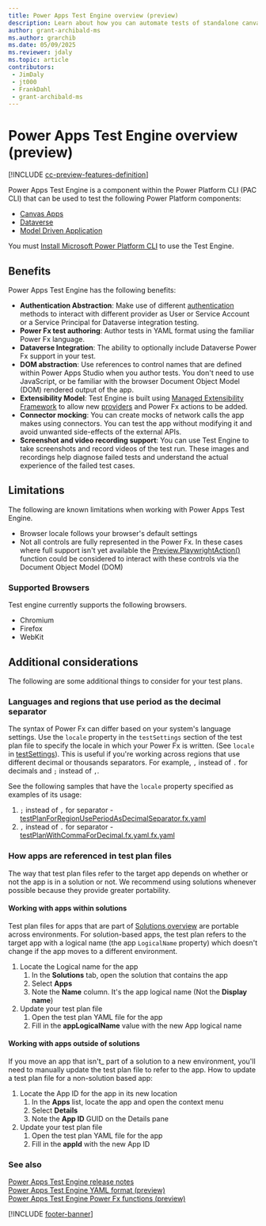 ```yaml
---
title: Power Apps Test Engine overview (preview)
description: Learn about how you can automate tests of standalone canvas apps using the Power Apps Test Engine within Power Platform CLI.
author: grant-archibald-ms
ms.author: grarchib
ms.date: 05/09/2025
ms.reviewer: jdaly
ms.topic: article
contributors:
 - JimDaly
 - jt000
 - FrankDahl
 - grant-archibald-ms
---
```


# Power Apps Test Engine overview (preview)

[!INCLUDE [cc-preview-features-definition](../includes/cc-preview-features-definition.md)]

Power Apps Test Engine is a component within the Power Platform CLI (PAC CLI) that can be used to test the following Power Platform components:

- [Canvas Apps](/power-apps/maker/canvas-apps/index)
- [Dataverse](/power-apps/maker/data-platform/index)
- [Model Driven Application](/power-apps/maker/model-driven-apps/index)

You must [Install Microsoft Power Platform CLI](../developer/cli/introduction.md#install-microsoft-power-platform-cli) to use the Test Engine.



## Benefits

Power Apps Test Engine has the following benefits:

- **Authentication Abstraction**: Make use of different [authentication](authentication.md) methods to interact with different provider as User or Service Account or a Service Principal for Dataverse integration testing.
- **Power Fx test authoring**: Author tests in YAML format using the familiar Power Fx language.
- **Dataverse Integration**: The ability to optionally include Dataverse Power Fx support in your test.
- **DOM abstraction**: Use references to control names that are defined within Power Apps Studio when you author tests. You don't need to use JavaScript, or be familiar with the browser Document Object Model (DOM) rendered output of the app.
- **Extensibility Model**: Test Engine is built using [Managed Extensibility Framework](/dotnet/framework/mef/) to allow new [providers](./providers.md) and Power Fx actions to be added.
- **Connector mocking**: You can create mocks of network calls the app makes using connectors. You can test the app without modifying it and avoid unwanted side-effects of the external APIs.
- **Screenshot and video recording support**: You can use Test Engine to take screenshots and record videos of the test run. These images and recordings help diagnose failed tests and understand the actual experience of the failed test cases.

## Limitations

The following are known limitations when working with Power Apps Test Engine.

- Browser locale follows your browser's default settings
- Not all controls are fully represented in the Power Fx. In these cases where full support isn't yet available the [Preview.PlaywrightAction()](./powerfx.md#previewplaywrightaction) function could be considered to interact with these controls via the Document Object Model (DOM)  

### Supported Browsers

Test engine currently supports the following browsers.

- Chromium
- Firefox
- WebKit

## Additional considerations

The following are some additional things to consider for your test plans.

### Languages and regions that use period as the decimal separator

The syntax of Power Fx can differ based on your system's language settings. Use the `locale` property in the `testSettings` section of the test plan file to specify the locale in which your Power Fx is written. (See `locale` in [testSettings](yaml.md#testsettings)). This is useful if you're working across regions that use different decimal or thousands separators. For example, `,` instead of `.` for decimals and `;` instead of `,`.

See the following samples that have the `locale` property specified as examples of its usage:

1. `;` instead of `,` for separator - [testPlanForRegionUsePeriodAsDecimalSeparator.fx.yaml](https://github.com/microsoft/PowerApps-TestEngine/blob/main/samples/basicgallery/testPlanForRegionUseSemicolonAsSeparator.fx.yaml)
2. `,` instead of `.` for separator - [testPlanWithCommaForDecimal.fx.yaml.fx.yaml](https://github.com/microsoft/PowerApps-TestEngine/blob/main/samples/calculator/testPlanWithCommaForDecimal.fx.yaml)

### How apps are referenced in test plan files

The way that test plan files refer to the target app depends on whether or not the app is in a solution or not. We recommend using solutions whenever possible because they provide greater portability.

#### Working with apps within solutions

Test plan files for apps that are part of [Solutions overview](/power-apps/maker/data-platform/solutions-overview) are portable across environments. For solution-based apps, the test plan refers to the target app with a logical name (the app `LogicalName` property) which doesn't change if the app moves to a different environment.

1. Locate the Logical name for the app
   1. In the **Solutions** tab, open the solution that contains the app
   1. Select **Apps**
   1. Note the **Name** column. It's the app logical name (Not the **Display name**)
1. Update your test plan file
   1. Open the test plan YAML file for the app
   1. Fill in the **appLogicalName** value with the new App logical name

#### Working with apps outside of solutions

If you move an app that isn't_ part of a solution to a new environment, you'll need to manually update the test plan file to refer to the app. How to update a test plan file for a non-solution based app:

1. Locate the App ID for the app in its new location
   1. In the **Apps** list, locate the app and open the context menu
   1. Select **Details**
   1. Note the **App ID** GUID on the Details pane
1. Update your test plan file
   1. Open the test plan YAML file for the app
   1. Fill in the **appId** with the new App ID

### See also

[Power Apps Test Engine release notes](https://github.com/microsoft/PowerApps-TestEngine/releases)  
[Power Apps Test Engine YAML format (preview)](yaml.md)  
[Power Apps Test Engine Power Fx functions (preview)](powerfx.md)

[!INCLUDE [footer-banner](../includes/footer-banner.md)]
